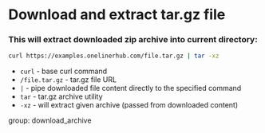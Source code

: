 # Download and extract tar.gz file

### This will extract downloaded zip archive into current directory:

```bash
curl https://examples.onelinerhub.com/file.tar.gz | tar -xz
```

- `curl` - base curl command
- `/file.tar.gz` - tar.gz file URL
- ` | ` - pipe downloaded file content directly to the specified command
- `tar` - tar.gz archive utility
- `-xz` - will extract given archive (passed from downloaded content)

group: download_archive


